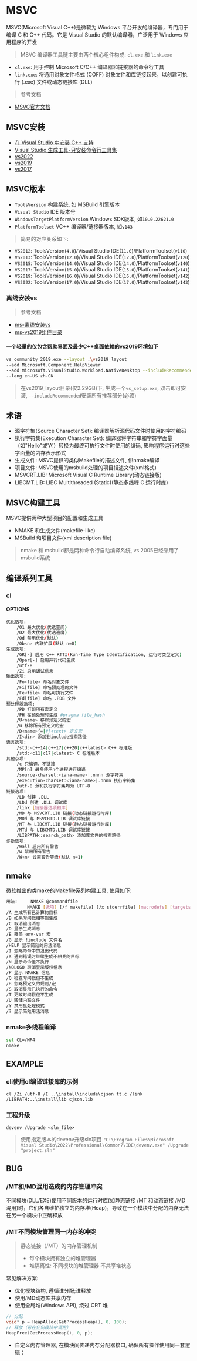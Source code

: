 # MSVC

MSVC(Microsoft Visual C++)是微软为 Windows 平台开发的编译器，专门用于编译 C 和 C++ 代码。它是 Visual Studio 的默认编译器，广泛用于 Windows 应用程序的开发

> MSVC 编译器工具链主要由两个核心组件构成: `cl.exe` 和 `link.exe`
- `cl.exe`: 用于控制 Microsoft C/C++ 编译器和链接器的命令行工具
- `link.exe`: 将通用对象文件格式 (COFF) 对象文件和库链接起来，以创建可执行 (.exe) 文件或动态链接库 (DLL)

> 参考文档
- [MSVC官方文档](https://learn.microsoft.com/zh-cn/cpp/build/building-on-the-command-line)

## MSVC安装

- [在 Visual Studio 中安装 C++ 支持](https://learn.microsoft.com/zh-cn/cpp/build/vscpp-step-0-installation?view=msvc-170)
- [Visual Studio 生成工具-只安装命令行工具集](https://visualstudio.microsoft.com/downloads/#build-tools-for-visual-studio-2022)
- [vs2022](https://aka.ms/vs/17/release/vs_buildtools.exe)
- [vs2019](https://aka.ms/vs/16/release/vs_community.exe)
- [vs2017](https://aka.ms/vs/15/release/vs_community.exe)

## MSVC版本

- `ToolsVersion` 构建系统, 如 MSBuild 引擎版本
- `Visual Studio` IDE 版本号
- `WindowsTargetPlatformVersion` Windows SDK版本, 如`10.0.22621.0`
- `PlatformToolset` VC++ 编译器/链接器版本, 如`v143`

> 简易的对应关系如下:
- `VS2012`: ToolsVersion(`4.0`)/Visual Studio IDE(`11.0`)/PlatformToolset(`v110`)
- `VS2013`: ToolsVersion(`12.0`)/Visual Studio IDE(`12.0`)/PlatformToolset(`v120`)
- `VS2015`: ToolsVersion(`14.0`)/Visual Studio IDE(`14.0`)/PlatformToolset(`v140`)
- `VS2017`: ToolsVersion(`15.0`)/Visual Studio IDE(`15.0`)/PlatformToolset(`v141`)
- `VS2019`: ToolsVersion(`16.0`)/Visual Studio IDE(`16.0`)/PlatformToolset(`v142`)
- `VS2022`: ToolsVersion(`17.0`)/Visual Studio IDE(`17.0`)/PlatformToolset(`v143`)

### 离线安装vs

> 参考文档
- [ms-离线安装vs](https://learn.microsoft.com/zh-cn/visualstudio/install/create-an-offline-installation-of-visual-studio?view=vs-2022)
- [ms-vs2019组件目录](https://learn.microsoft.com/zh-cn/visualstudio/install/workload-component-id-vs-community?view=vs-2019)

#### 一个轻量的仅包含帮助界面及最少C++桌面依赖的vs2019环境如下

```sh
vs_community_2019.exe --layout .\vs2019_layout 
--add Microsoft.Component.HelpViewer    
--add Microsoft.VisualStudio.Workload.NativeDesktop --includeRecommended
--lang en-US zh-CN
```
> 在vs2019_layout目录(仅2.29GB)下, 生成一个`vs_setup.exe`, 双击即可安装, `--includeRecommended`安装所有推荐部分(必须)

## 术语

- 源字符集(Source Character Set): 编译器解析源代码文件时使用的字符编码
- 执行字符集(Execution Character Set): 编译器将字符串和字符字面量（如"Hello"或'A'）转换为最终可执行文件时使用的编码, 影响程序运行时这些字面量的内存表示形式
- 生成文件: MSVC提供的类似Makefile的描述文件, 供nmake编译
- 项目文件: MSVC使用的msbuild处理的项目描述文件(xml格式)
- MSVCRT.LIB: Microsoft Visual C Runtime Library(动态链接版)
- LIBCMT.LIB: LIBC Multithreaded (Static)(静态多线程 C 运行时库)

## MSVC构建工具

MSVC提供两种大型项目的配置和生成工具

- NMAKE 和生成文件(makefile-like)
- MSBuild 和项目文件(xml description file)

> nmake 和 msbuild都是两种命令行自动编译系统, vs 2005已经采用了msbuild系统

## 编译系列工具

### cl

#### OPTIONS

```bash
优化选项:
    /O1 最大优化(优选空间)
    /O2 最大优化(优选速度)
    /Od 禁用优化(默认)
    /Ob<n> 内联扩展(默认 n=0) 
生成选项:
    /GR[-] 启用 C++ RTTI(Run-Time Type Identification, 运行时类型定义)
    /Qpar[-] 启用并行代码生成
    /utf-8
    /Zi 启用调试信息
输出选项:
    /Fo<file> 命名对象文件
    /Fi[file] 命名预处理的文件
    /Fe<file> 命名可执行文件
    /Fd[file] 命名 .PDB 文件
预处理器选项:
    /PD 打印所有宏定义
    /PH 在预处理时生成 #pragma file_hash
    /U<name> 移除预定义的宏
    /u 移除所有预定义的宏
    /D<name>{=|#}<text> 定义宏
    /I<dir> 添加到include搜索路径
语言选项:
    /std:<c++14|c++17|c++20|c++latest> C++ 标准版
    /std:<c11|c17|clatest> C 标准版本
其他杂项:
    /c 只编译，不链接
    /MP[n] 最多使用n个进程进行编译
    /source-charset:<iana-name>|.nnnn 源字符集
    /execution-charset:<iana-name>|.nnnn 执行字符集
    /utf-8 源和执行字符集均为 UTF-8
链接选项:
    /LD 创建 .DLL
    /LDd 创建 .DLL 调试库
    /link [链接器选项和库]
    /MD 与 MSVCRT.LIB 链接(动态链接运行时库)
    /MDd 与 MSVCRTD.LIB 调试库链接
    /MT 与 LIBCMT.LIB 链接(静态链接运行时库)
    /MTd 与 LIBCMTD.LIB 调试库链接
    /LIBPATH<:search_path> 添加库文件的搜索路径
诊断选项:
    /Wall 启用所有警告
    /w 禁用所有警告
    /W<n> 设置警告等级(默认 n=1)

```

## nmake

微软推出的类make的Makefile系列构建工具, 使用如下:
```sh
用法:     NMAKE @commandfile
        NMAKE [选项] [/f makefile] [/x stderrfile] [macrodefs] [targets]
/A 生成所有已计算的目标
/B 如果时间戳相等则生成
/C 取消输出消息
/D 显示生成消息
/E 覆盖 env-var 宏
/G 显示 !include 文件名
/HELP 显示简短的用法消息
/I 忽略命令中的退出代码
/K 遇到错误时继续生成不相关的目标
/N 显示命令但不执行
/NOLOGO 取消显示版权信息
/P 显示 NMAKE 信息
/Q 检查时间戳但不生成
/R 忽略预定义的规则/宏
/S 取消显示已执行的命令
/T 更改时间戳但不生成
/U 转储内联文件
/Y 禁用批处理模式
/? 显示简短用法消息
```

### nmake多线程编译

```sh
set CL=/MP4
nmake
```

## EXAMPLE

### cli使用cl编译链接库的示例

`cl /Zi /utf-8 /I ..\install\include\cjson tt.c /link /LIBPATH:..\install\lib cjson.lib`

### 工程升级

`devenv /Upgrade <sln_file>`

> 使用指定版本的devenv升级sln项目
`"C:\Program Files\Microsoft Visual Studio\2022\Professional\Common7\IDE\devenv.exe" /Upgrade "project.sln"`

## BUG

### /MT和/MD混用造成的内存管理冲突

不同模块(DLL/EXE)使用不同版本的运行时库(如静态链接 /MT 和动态链接 /MD 混用)时，它们各自维护独立的内存堆(Heap)，导致在一个模块中分配的内存无法在另一个模块中正确释放

### /MT不同模块管理同一内存的冲突

> 静态链接（/MT）的内存管理机制
> - 每个模块拥有独立的堆管理器
> - 堆隔离性: 不同模块的堆管理器 不共享堆状态

常见解决方案:
- 优化模块结构, 遵循谁分配;谁释放
- 使用/MD动态库共享内存
- 使用全局堆(Windows API), 绕过 CRT 堆
```c
// 分配
void* p = HeapAlloc(GetProcessHeap(), 0, 100);
// 释放（可在任何模块中调用）
HeapFree(GetProcessHeap(), 0, p);
```
- 自定义内存管理器, 在模块间传递内存分配器接口, 确保所有操作使用同一套逻辑：